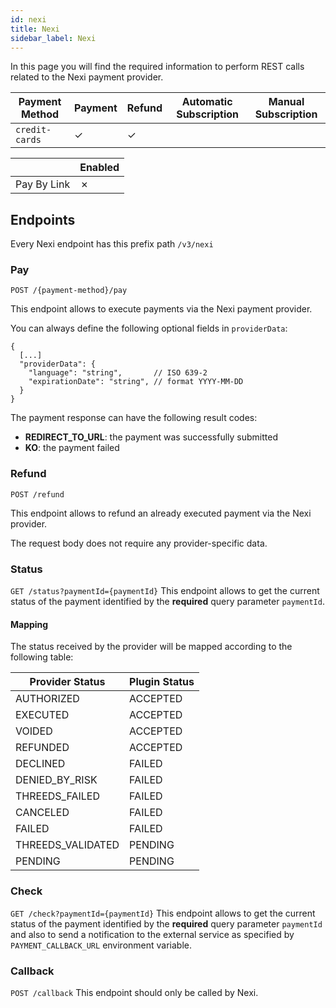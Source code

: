 ```yaml
---
id: nexi
title: Nexi
sidebar_label: Nexi
---
```


<!--
WARNING: this file was automatically generated by Mia-Platform Doc Aggregator.
DO NOT MODIFY IT BY HAND.
Instead, modify the source file and run the aggregator to regenerate this file.
-->

In this page you will find the required information to perform REST calls related to the Nexi payment provider.

| Payment Method | Payment | Refund | Automatic Subscription | Manual Subscription |
|----------------|---------|--------|------------------------|---------------------|
| `credit-cards` | ✓       | ✓      |                        |                     | 

|              | Enabled |
|--------------|---------|
| Pay By Link  | ✗       |

## Endpoints

Every Nexi endpoint has this prefix path `/v3/nexi`

### Pay

`POST /{payment-method}/pay`

This endpoint allows to execute payments via the Nexi payment provider.

You can always define the following optional fields in `providerData`:
```jsonc
{
  [...]
  "providerData": {
    "language": "string",       // ISO 639-2
    "expirationDate": "string", // format YYYY-MM-DD
  }
}
```

The payment response can have the following result codes:
- **REDIRECT_TO_URL**: the payment was successfully submitted
- **KO**: the payment failed

### Refund

`POST /refund`

This endpoint allows to refund an already executed payment via the Nexi provider.

The request body does not require any provider-specific data.

### Status

`GET /status?paymentId={paymentId}`
This endpoint allows to get the current status of the payment identified by the **required** query parameter `paymentId`.

#### Mapping
The status received by the provider will be mapped according to the following table:

| Provider Status   | Plugin Status |
|-------------------|---------------|
| AUTHORIZED        | ACCEPTED      |
| EXECUTED          | ACCEPTED      |
| VOIDED            | ACCEPTED      |
| REFUNDED          | ACCEPTED      |
| DECLINED          | FAILED        |
| DENIED_BY_RISK    | FAILED        |
| THREEDS_FAILED    | FAILED        |
| CANCELED          | FAILED        |
| FAILED            | FAILED        |
| THREEDS_VALIDATED | PENDING       |
| PENDING           | PENDING       |

### Check

`GET /check?paymentId={paymentId}`
This endpoint allows to get the current status of the payment identified by the **required** query parameter `paymentId` and also to send a notification to the external service as specified by `PAYMENT_CALLBACK_URL` environment variable.

### Callback

`POST /callback`
This endpoint should only be called by Nexi.
